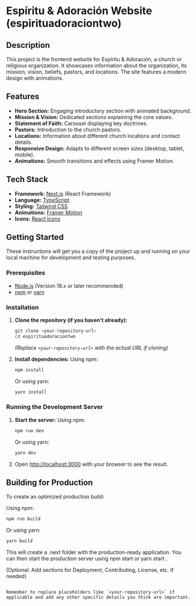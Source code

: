 # Espíritu & Adoración Website (espirituadoraciontwo)

## Description

This project is the frontend website for Espíritu & Adoración, a church or religious organization. It showcases information about the organization, its mission, vision, beliefs, pastors, and locations. The site features a modern design with animations.

## Features

*   **Hero Section:** Engaging introductory section with animated background.
*   **Mission & Vision:** Dedicated sections explaining the core values.
*   **Statement of Faith:** Carousel displaying key doctrines.
*   **Pastors:** Introduction to the church pastors.
*   **Locations:** Information about different church locations and contact details.
*   **Responsive Design:** Adapts to different screen sizes (desktop, tablet, mobile).
*   **Animations:** Smooth transitions and effects using Framer Motion.

## Tech Stack

*   **Framework:** [Next.js](https://nextjs.org/) (React Framework)
*   **Language:** [TypeScript](https://www.typescriptlang.org/)
*   **Styling:** [Tailwind CSS](https://tailwindcss.com/)
*   **Animations:** [Framer Motion](https://www.framer.com/motion/)
*   **Icons:** [React Icons](https://react-icons.github.io/react-icons/)

## Getting Started

These instructions will get you a copy of the project up and running on your local machine for development and testing purposes.

### Prerequisites

*   [Node.js](https://nodejs.org/) (Version 18.x or later recommended)
*   [npm](https://www.npmjs.com/) or [yarn](https://yarnpkg.com/)

### Installation

1.  **Clone the repository (if you haven't already):**
    ```bash
    git clone <your-repository-url>
    cd espirituadoraciontwo
    ```
    *(Replace `<your-repository-url>` with the actual URL if cloning)*

2.  **Install dependencies:**
    Using npm:
    ```bash
    npm install
    ```
    Or using yarn:
    ```bash
    yarn install
    ```

### Running the Development Server

1.  **Start the server:**
    Using npm:
    ```bash
    npm run dev
    ```
    Or using yarn:
    ```bash
    yarn dev
    ```

2.  Open [http://localhost:3000](http://localhost:3000) with your browser to see the result.

## Building for Production

To create an optimized production build:

Using npm:
```bash
npm run build
 ```

Or using yarn:

```bash
yarn build
 ```

This will create a .next folder with the production-ready application. You can then start the production server using npm start or yarn start .

(Optional: Add sections for Deployment, Contributing, License, etc. if needed)

```plaintext

Remember to replace placeholders like `<your-repository-url>` if applicable and add any other specific details you think are important.
 ```
